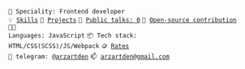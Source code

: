 <code>👷 Speciality: Frontend developer</code><br>
<code>💡 [Skills](SKILLS.md)</code>
<code>🧻 [Projects](PROJECTS.md)</code>
<code>📢 [Public talks: 0](TALKS.md)</code>
<code>👀 [Open-source contribution](CONTRIBUTION.md)</code><br>
<code>🧑‍💻 Languages: JavaScript</code>
<code>📦 Tech stack: HTML/CSS(SCSS)/JS/Webpack</code>
<code>🪙 [Rates](RATES.md)</code><br>
<code>💬 telegram: [@arzartden](https://telegram.me/arzartden)</code>
<code>📫 [arzartden@gmail.com](mailto:arzartden@gmail.com)</code>
